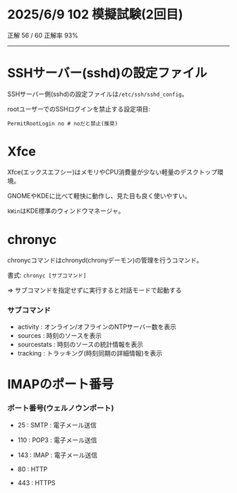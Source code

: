 # 2025/6/9 102 模擬試験(2回目)

正解 56 / 60 正解率 93%

---

# SSHサーバー(sshd)の設定ファイル

SSHサーバー側(sshd)の設定ファイルは`/etc/ssh/sshd_config`。

rootユーザーでのSSHログインを禁止する設定項目:

```
PermitRootLogin no # noだと禁止(推奨)
```

# Xfce

Xfce(エックスエフシー)はメモリやCPU消費量が少ない軽量のデスクトップ環境。

GNOMEやKDEに比べて軽快に動作し、見た目も良く使いやすい。

`kWin`はKDE標準のウィンドウマネージャ。

# chronyc

chronycコマンドはchronyd(chronyデーモン)の管理を行うコマンド。

書式: `chronyc [サブコマンド]`

=> サブコマンドを指定せずに実行すると対話モードで起動する

### サブコマンド

- activity : オンライン/オフラインのNTPサーバー数を表示
- sources : 時刻のソースを表示
- sourcestats : 時刻のソースの統計情報を表示
- tracking : トラッキング(時刻同期の詳細情報)を表示

# IMAPのポート番号

### ポート番号(ウェルノウンポート)

- 25 : SMTP : 電子メール送信
- 110 : POP3 : 電子メール送信
- 143 : IMAP : 電子メール送信

- 80 : HTTP
- 443 : HTTPS

